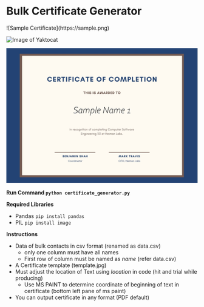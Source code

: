 <h1>Bulk Certificate Generator</h1>

<p>
   ![Sample Certificate](https://sample.png)
   
   ![Image of Yaktocat](https://octodex.github.com/images/yaktocat.png)
   
   <img src="sample.png">

**Run Command ```python certificate_generator.py```**

**Required Libraries**
- Pandas ```pip install pandas```
- PIL   ```pip install image```

**Instructions**
* Data of bulk contacts in csv format (renamed as data.csv)
    * only one column must have all names
    * First row of column must be named as *name* (refer data.csv)
* A Certificate template (template.jpg)
* Must adjust the location of Text using *location* in code (hit and trial while producing)
    * Use MS PAINT to determine coordinate of beginning of text in certificate (bottom left pane of ms paint)
* You can output certificate in any format (PDF default)
